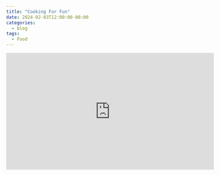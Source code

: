 ```yaml
---
title: "Cooking For Fun"
date: 2024-02-03T12:00:00-00:00
categories:
  - blog
tags:
  - Food
---
```

<script src="https://apis.google.com/js/platform.js"></script>
<div class="g-ytsubscribe" data-channelid="UCtkhVHsmgifeB_5VFJofsSA" data-layout="full" data-count="default"></div>

<iframe width="560" height="315" src="https://www.youtube.com/embed/XJQwGBhj-V8?si=J-CM3_uyOvo-nG05" title="YouTube video player" frameborder="0" allow="accelerometer; autoplay; clipboard-write; encrypted-media; gyroscope; picture-in-picture; web-share" allowfullscreen></iframe>
